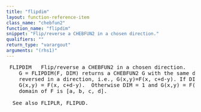 ```yaml
---
title: "flipdim"
layout: function-reference-item
class_name: "chebfun2"
function_name: "flipdim"
snippet: "Flip/reverse a CHEBFUN2 in a chosen direction."
qualifiers: ""
return_type: "varargout"
arguments: "(rhs1)"
---
```


<pre class="help-text"> FLIPDIM   Flip/reverse a CHEBFUN2 in a chosen direction.
    G = FLIPDIM(F, DIM) returns a CHEBFUN2 G with the same domain as F but
    reversed in a direction, i.e., G(x,y)=F(x, c+d-y). If DIM = 2 (default) then
    G(x,y) = F(x, c+d-y).  Otherwise DIM = 1 and G(x,y) = F(a+b-x, y). The
    domain of F is [a, b, c, d].
  
  See also FLIPLR, FLIPUD.
</pre>